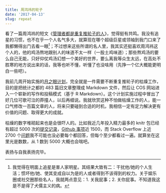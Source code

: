 ```yaml
---
title: 周鸿祎的轮子
date: '2017-04-13'
slug: repeat
---
```


看了一篇周鸿祎的短文《[管理者都是重复推轮子的人](http://cj.sina.com.cn/article/detail/1656384667/211055)》，觉得挺有共鸣。我没有追星的习惯，也不在乎一个人名气多大，就算现在哪个超级巨星或领袖到我门口来了我都懒得出门去看一眼[^1]；不过想来这些所谓的名人里，我其实还挺喜欢周鸿祎这个人的，他的鸡汤熬地跟别人的味道不太一样（一股土鸡味道）；那些熬鸡汤的要么自己无能，只好仰仗鸡汤幻想一个美好的世界，要么离我等众生太远，在高处不胜寒的地方说出来的话，我等也听不懂，听懂了也没啥用（先挣一个亿大概能更明白一些吧）。

我前几周开始实施的[月之眼计划](https://github.com/cosname/cosx.org/issues/4)，完全就是一件需要不断重复推轮子的枯燥工作，目的是把统计之都的 483 篇旧文章整理成 Markdown 文件，然后让 COS 网站进入一个崭新的写作和投稿模式（基于 R Markdown）。这个计划实施过程中冒出了好几位可歌可泣的莽撞人，以后再细说。我就欣赏这种不怕做枯燥工作的人，能一口气修改一百篇文章的人，将来只要碰到合适的时机，我相信一定有定力解决更有价值的问题、取得更大的成就。

枯燥的数字堆砌起来也是会很吓人的。比如我近几年投入精力最多的 knitr 包已经有超过 5000 次的[提交记录](https://github.com/yihui/knitr)，[Github 事项](https://github.com/yihui/knitr/issues)近 1500，而 Stack Overflow 上近 2700 个[问题](http://stackoverflow.com/tags/knitr)我不可能也没必要每个都回答，但每个至少都看过一遍。就算坐在这里光是数数，从 1 数到 5000 大概也会喘吧。

表扬与自我表扬完毕。

[^1]: 我觉得在明面上追星是害人家明星。其结果大致有二：干扰他/她的个人生活；惯坏他/她、使其变成自以为是的人或者得到不该得到的权力。关于娱乐圈或社交圈那些名人，我就两点意见：1. 关我屁事；2. 关你屁事。不知道我这是不是得了犬儒主义的病。

